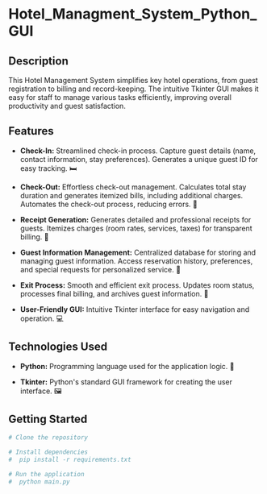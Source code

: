 # Hotel_Managment_System_Python_GUI

## Description

This Hotel Management System simplifies key hotel operations, from guest registration to billing and record-keeping.  The intuitive Tkinter GUI makes it easy for staff to manage various tasks efficiently, improving overall productivity and guest satisfaction.

## Features

*   **Check-In:**  Streamlined check-in process.  Capture guest details (name, contact information, stay preferences). Generates a unique guest ID for easy tracking. 🛏️

*   **Check-Out:**  Effortless check-out management. Calculates total stay duration and generates itemized bills, including additional charges. Automates the check-out process, reducing errors. 🚪

*   **Receipt Generation:**  Generates detailed and professional receipts for guests. Itemizes charges (room rates, services, taxes) for transparent billing. 🧾

*   **Guest Information Management:** Centralized database for storing and managing guest information.  Access reservation history, preferences, and special requests for personalized service. 👤

*   **Exit Process:** Smooth and efficient exit process. Updates room status, processes final billing, and archives guest information. 🚪

*   **User-Friendly GUI:** Intuitive Tkinter interface for easy navigation and operation. 💻

## Technologies Used

*   **Python:**  Programming language used for the application logic. 🐍

*   **Tkinter:**  Python's standard GUI framework for creating the user interface. 🖼️

## Getting Started

```bash
# Clone the repository 

# Install dependencies 
#  pip install -r requirements.txt

# Run the application
#  python main.py  
